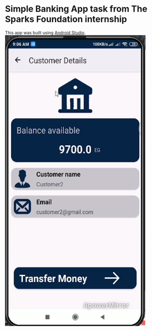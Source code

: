 # Simple Banking App task from The Sparks Foundation internship
This app was built using [Android Studio](https://developer.android.com/).
![Customer screen](https://github.com/MahmoudMostafa580/Bank-app/blob/master/app/src/main/res/drawable/Screenshot%20(3).png)
